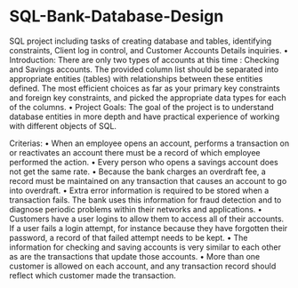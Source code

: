 # SQL-Bank-Database-Design
SQL project including tasks of creating database and tables, identifying constraints, Client log in control, and Customer Accounts Details inquiries.
•
Introduction:
There are only two types of accounts
at this time : Checking and Savings
accounts. The provided column list should be separated into appropriate
entities (tables) with relationships between these entities defined. The most
efficient choices as far as your primary key constraints and foreign key
constraints, and picked the appropriate data types for each of the columns.
•
Project Goals:
The goal of the project is to understand database entities in more depth
and have practical experience of working with different objects of SQL.

Criterias:
•
When an employee opens an account, performs a transaction on or
reactivates an account there must be a record of which employee
performed the action.
•
Every person who opens a savings account does not get the same rate.
•
Because the bank charges an overdraft fee, a record must be maintained
on any transaction that causes an account to go into overdraft.
•
Extra error information is required to be stored when a transaction fails.
The bank uses this information for fraud detection and to diagnose
periodic problems within their networks and applications.
•
Customers have a user logins to allow them to access all of their
accounts. If a user fails a login attempt, for instance because they have
forgotten their password, a record of that failed attempt needs to be kept.
•
The information for checking and saving accounts is very similar to each
other as are the transactions that update those accounts.
•
More than one customer is allowed on each account, and any transaction
record should reflect which customer made the transaction.
